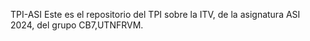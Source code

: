 TPI-ASI
Este es el repositorio del TPI sobre la ITV, de la asignatura ASI 2024, del grupo CB7,UTNFRVM.
